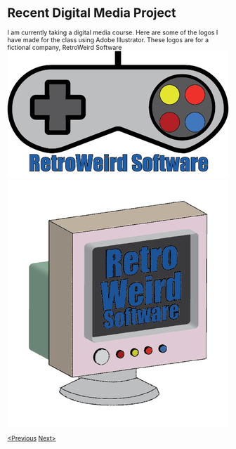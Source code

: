 # Recent Digital Media Project

I am currently taking a digital media course. Here are some of the logos I have made for the class using Adobe Illustrator. These logos are for a fictional company, RetroWeird Software
![Logo1](LukeOlson3b.png)
![Logo2](LukeOlson3c.png)

[<Previous](Hobbies.md) [Next>](RecentCodingProject.md)

